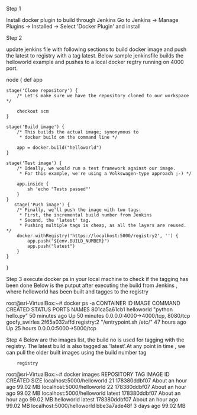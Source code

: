 Step 1

Install docker plugin to build through Jenkins
  Go to Jenkins -> Manage Plugins -> Installed -> 
  Select 'Docker Plugin' and install 
  
 Step 2
 
  update jenkins file with following sections to build docker image and push the latest to registry with a tag latest.
   Below sample jenkinsfile builds the helloworld example and pushes to a local docker regtry running on 4000 port.
  
  node {
    def app

    stage('Clone repository') {
        /* Let's make sure we have the repository cloned to our workspace */

        checkout scm
    }

    stage('Build image') {
        /* This builds the actual image; synonymous to
         * docker build on the command line */

        app = docker.build("helloworld")
    }

    stage('Test image') {
        /* Ideally, we would run a test framework against our image.
         * For this example, we're using a Volkswagen-type approach ;-) */

        app.inside {
            sh 'echo "Tests passed"'
        }
    }
       stage('Push image') {
        /* Finally, we'll push the image with two tags:
         * First, the incremental build number from Jenkins
         * Second, the 'latest' tag.
         * Pushing multiple tags is cheap, as all the layers are reused. */
        docker.withRegistry('https://localhost:5000/registry2', '') {
            app.push("${env.BUILD_NUMBER}")
            app.push("latest")
        }
    }
}

Step 3
execute docker ps in your local machine to check if the tagging has been done 
Below is the putput after executing the build from Jenkins , where helloworld has been built and tagges to the registry

root@sri-VirtualBox:~# docker ps -a
CONTAINER ID        IMAGE               COMMAND                  CREATED             STATUS              PORTS                              NAMES
801ca5a61cb1        helloworld          "python hello.py"        50 minutes ago      Up 50 minutes       0.0.0.0:4000->4000/tcp, 8080/tcp   goofy_swirles
2f65a032affd        registry:2          "/entrypoint.sh /etc/"   47 hours ago        Up 25 hours         0.0.0.0:5000->5000/tcp     


Step 4
Below are the images list, the build no is used for tagging with the registry.
The latest build is also tagged as 'latest'.At any point in time , we can pull the older built images using the build number tag 

        registry
root@sri-VirtualBox:~# docker images
REPOSITORY                  TAG                 IMAGE ID            CREATED             SIZE
localhost:5000/helloworld   21                  178380ddbf07        About an hour ago   99.02 MB
localhost:5000/helloworld   22                  178380ddbf07        About an hour ago   99.02 MB
localhost:5000/helloworld   latest              178380ddbf07        About an hour ago   99.02 MB
helloworld                  latest              178380ddbf07        About an hour ago   99.02 MB
localhost:5000/helloworld   <none>              bbe3a7ade48f        3 days ago          99.02 MB
